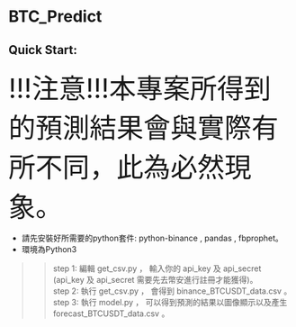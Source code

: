 # BTC_Predict #

## Quick Start: ##
<font color="" size=32>!!!注意!!!本專案所得到的預測結果會與實際有所不同，此為必然現象。</font>
* 請先安裝好所需要的python套件: python-binance , pandas , fbprophet。
* 環境為Python3

> > step 1: 編輯 get_csv.py ， 輸入你的 api_key 及 api_secret (api_key 及 api_secret 需要先去幣安進行註冊才能獲得)。<br/>
> > step 2: 執行 get_csv.py ， 會得到 binance_BTCUSDT_data.csv 。 <br/>
> > step 3: 執行 model.py ， 可以得到預測的結果以圖像顯示以及產生 forecast_BTCUSDT_data.csv 。 <br/>

